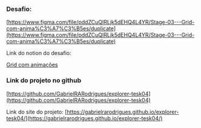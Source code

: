 ### Desafio:

[https://www.figma.com/file/pddZCuQIRLjk5dEHQ4L4YR/Stage-03---Grid-com-anima%C3%A7%C3%B5es/duplicate](https://www.figma.com/file/pddZCuQIRLjk5dEHQ4L4YR/Stage-03---Grid-com-anima%C3%A7%C3%B5es/duplicate)

Link do notion do desafio: 

[Grid com animações](https://www.notion.so/Grid-com-anima-es-5ea8b6051189446ebcda9914f7ac4dc9)

### Link do projeto no github

[https://github.com/GabrielRARodrigues/explorer-tesk04](https://github.com/GabrielRARodrigues/explorer-tesk04)

Link do site do projeto: [https://gabrielrarodrigues.github.io/explorer-tesk04/](https://gabrielrarodrigues.github.io/explorer-tesk04/)
